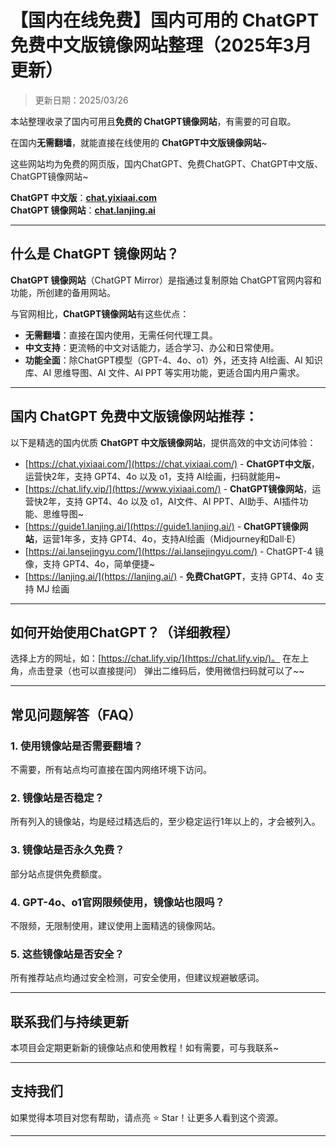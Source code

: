 # 【国内在线免费】国内可用的 ChatGPT 免费中文版镜像网站整理（2025年3月更新）

> 更新日期：2025/03/26        

本站整理收录了国内可用且**免费的 ChatGPT镜像网站**，有需要的可自取。

在国内**无需翻墙**，就能直接在线使用的 **ChatGPT中文版镜像网站**~

这些网站均为免费的网页版，国内ChatGPT、免费ChatGPT、ChatGPT中文版、ChatGPT镜像网站~ 

**ChatGPT 中文版**：**[chat.yixiaai.com](https://chat.yixiaai.com)**   
**ChatGPT 镜像网站**：**[chat.lanjing.ai](https://chat.lanjing.ai)**

---

## 什么是 ChatGPT 镜像网站？

**ChatGPT 镜像网站**（ChatGPT Mirror）是指通过复制原始 ChatGPT官网内容和功能，所创建的备用网站。

与官网相比，**ChatGPT镜像网站**有这些优点：

- **无需翻墙**：直接在国内使用，无需任何代理工具。
- **中文支持**：更流畅的中文对话能力，适合学习、办公和日常使用。
- **功能全面**：除ChatGPT模型（GPT-4、4o、o1）外，还支持 AI绘画、AI 知识库、AI 思维导图、AI 文件、AI PPT 等实用功能，更适合国内用户需求。

---

## 国内 ChatGPT 免费中文版镜像网站推荐：

以下是精选的国内优质 **ChatGPT 中文版镜像网站**，提供高效的中文访问体验：
- [https://chat.yixiaai.com/](https://chat.yixiaai.com/) - **ChatGPT中文版**，运营快2年，支持 GPT4、4o 以及 o1，支持 AI绘画，扫码就能用~
- [https://chat.lify.vip/](https://www.yixiaai.com/) - **ChatGPT镜像网站**，运营快2年，支持 GPT4、4o 以及 o1，AI文件、AI PPT、AI助手、AI插件功能、思维导图~
- [https://guide1.lanjing.ai/](https://guide1.lanjing.ai/) - **ChatGPT镜像网站**，运营1年多，支持 GPT4、4o，支持AI绘画（Midjourney和Dall·E）
- [https://ai.lansejingyu.com/](https://ai.lansejingyu.com/) - ChatGPT-4 镜像，支持 GPT4、4o，简单便捷~
- [https://lanjing.ai/](https://lanjing.ai/) - **免费ChatGPT**，支持 GPT4、4o 支持 MJ 绘画

---

## 如何开始使用ChatGPT？（详细教程）

选择上方的网址，如：[https://chat.lify.vip/](https://chat.lify.vip/)。
在左上角，点击登录（也可以直接提问）
弹出二维码后，使用微信扫码就可以了~~

---

## 常见问题解答（FAQ）
### 1. 使用镜像站是否需要翻墙？
  不需要，所有站点均可直接在国内网络环境下访问。

### 2. 镜像站是否稳定？
  所有列入的镜像站，均是经过精选后的，至少稳定运行1年以上的，才会被列入。

### 3. 镜像站是否永久免费？
  部分站点提供免费额度。

### 4. GPT-4o、o1官网限频使用，镜像站也限吗？
  不限频，无限制使用，建议使用上面精选的镜像网站。

### 5. 这些镜像站是否安全？
  所有推荐站点均通过安全检测，可安全使用，但建议规避敏感词。

---

## 联系我们与持续更新

本项目会定期更新新的镜像站点和使用教程！如有需要，可与我联系~

---

## 支持我们

如果觉得本项目对您有帮助，请点亮 ⭐ Star！让更多人看到这个资源。

---
